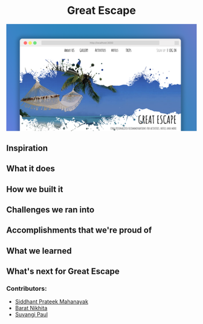 <h1 align="center">Great Escape</h1>

![](./assets/preview-ge.png)

## Inspiration

## What it does

## How we built it

## Challenges we ran into

## Accomplishments that we're proud of

## What we learned

## What's next for Great Escape


### Contributors:

* [Siddhant Prateek Mahanayak](https://github.com/siddhantprateek/)
* [Barat Nikhita](https://github.com/NikhitaBarat)
* [Suvangi Paul](https://github.com/suvangipaul)
